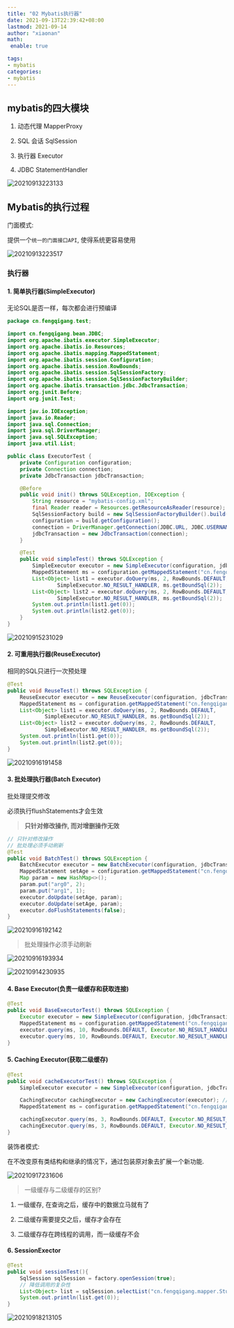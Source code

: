 ```yaml
---
title: "02 Mybatis执行器"
date: 2021-09-13T22:39:42+08:00
lastmod: 2021-09-14
author: "xiaonan"
math:
 enable: true

tags:
- mybatis
categories:
- mybatis
---
```


## mybatis的四大模块

1. 动态代理 MapperProxy

2. SQL 会话 SqlSession

3. 执行器 Executor

4. JDBC StatementHandler

![20210913223133](https://img.fengqigang.cn//img/20210913223133.png)

## Mybatis的执行过程

门面模式:

提供一个`统一的门面接口API`, 使得系统更容易使用

![20210913223517](https://img.fengqigang.cn//img/20210913223517.png)


### 执行器

#### 1. 简单执行器(SimpleExecutor)

无论SQL是否一样，每次都会进行预编译

```java
package cn.fengqigang.test;

import cn.fengqigang.bean.JDBC;
import org.apache.ibatis.executor.SimpleExecutor;
import org.apache.ibatis.io.Resources;
import org.apache.ibatis.mapping.MappedStatement;
import org.apache.ibatis.session.Configuration;
import org.apache.ibatis.session.RowBounds;
import org.apache.ibatis.session.SqlSessionFactory;
import org.apache.ibatis.session.SqlSessionFactoryBuilder;
import org.apache.ibatis.transaction.jdbc.JdbcTransaction;
import org.junit.Before;
import org.junit.Test;

import jav.io.IOException;
import java.io.Reader;
import java.sql.Connection;
import java.sql.DriverManager;
import java.sql.SQLException;
import java.util.List;

public class ExecutorTest {
    private Configuration configuration;
    private Connection connection;
    private JdbcTransaction jdbcTransaction;

    @Before
    public void init() throws SQLException, IOException {
        String resource = "mybatis-config.xml";
        final Reader reader = Resources.getResourceAsReader(resource);
        SqlSessionFactory build = new SqlSessionFactoryBuilder().build(reader);
        configuration = build.getConfiguration();
        connection = DriverManager.getConnection(JDBC.URL, JDBC.USERNAME, JDBC.PASSWORD);
        jdbcTransaction = new JdbcTransaction(connection);
    }

    @Test
    public void simpleTest() throws SQLException {
        SimpleExecutor executor = new SimpleExecutor(configuration, jdbcTransaction);
        MappedStatement ms = configuration.getMappedStatement("cn.fengqigang.mapper.StudentMapper.selectById");
        List<Object> list1 = executor.doQuery(ms, 2, RowBounds.DEFAULT,
                SimpleExecutor.NO_RESULT_HANDLER, ms.getBoundSql(2));
        List<Object> list2 = executor.doQuery(ms, 2, RowBounds.DEFAULT,
                SimpleExecutor.NO_RESULT_HANDLER, ms.getBoundSql(2));
        System.out.println(list1.get(0));
        System.out.println(list2.get(0));
    }
}
```

![20210915231029](https://img.fengqigang.cn//img/20210915231029.png)

#### 2. 可重用执行器(ReuseExecutor)

相同的SQL只进行一次预处理

```java
@Test
public void ReuseTest() throws SQLException {
    ReuseExecutor executor = new ReuseExecutor(configuration, jdbcTransaction);
    MappedStatement ms = configuration.getMappedStatement("cn.fengqigang.mapper.StudentMapper.selectById");
    List<Object> list1 = executor.doQuery(ms, 2, RowBounds.DEFAULT,
            SimpleExecutor.NO_RESULT_HANDLER, ms.getBoundSql(2));
    List<Object> list2 = executor.doQuery(ms, 2, RowBounds.DEFAULT,
            SimpleExecutor.NO_RESULT_HANDLER, ms.getBoundSql(2));
    System.out.println(list1.get(0));
    System.out.println(list2.get(0));
}
```

![20210916191458](https://img.fengqigang.cn//img/20210916191458.png)

#### 3. 批处理执行器(Batch Executor)

批处理提交修改

必须执行flushStatements才会生效

> **只针对修改操作, 而对增删操作无效**

```java
// 只针对修改操作
// 批处理必须手动刷新
@Test
public void BatchTest() throws SQLException {
    BatchExecutor executor = new BatchExecutor(configuration, jdbcTransaction);
    MappedStatement setAge = configuration.getMappedStatement("cn.fengqigang.mapper.StudentMapper.setAge");
    Map param = new HashMap<>();
    param.put("arg0", 2);
    param.put("arg1", 1);
    executor.doUpdate(setAge, param);
    executor.doUpdate(setAge, param);
    executor.doFlushStatements(false);
}
```

![20210916192142](https://img.fengqigang.cn//img/20210916192142.png)

> 批处理操作必须手动刷新

![20210916193934](https://img.fengqigang.cn//img/20210916193934.png)




![20210914230935](https://img.fengqigang.cn//img/20210914230935.png)

#### 4. Base Executor(负责一级缓存和获取连接)

```java
@Test
public void BaseExecutorTest() throws SQLException {
    Executor executor = new SimpleExecutor(configuration, jdbcTransaction);
    MappedStatement ms = configuration.getMappedStatement("cn.fengqigang.mapper.StudentMapper.selectById");
    executor.query(ms, 10, RowBounds.DEFAULT, Executor.NO_RESULT_HANDLER);
    executor.query(ms, 10, RowBounds.DEFAULT, Executor.NO_RESULT_HANDLER);
}
```

#### 5. Caching Executor(获取二级缓存)


```java
@Test
public void cacheExecutorTest() throws SQLException {
    SimpleExecutor executor = new SimpleExecutor(configuration, jdbcTransaction);

    CachingExecutor cachingExecutor = new CachingExecutor(executor); // 二级缓存相关逻辑 执行数据操作逻辑
    MappedStatement ms = configuration.getMappedStatement("cn.fengqigang.mapper.StudentMapper.selectById");

    cachingExecutor.query(ms, 3, RowBounds.DEFAULT, Executor.NO_RESULT_HANDLER);
    cachingExecutor.query(ms, 3, RowBounds.DEFAULT, Executor.NO_RESULT_HANDLER);
}
```



装饰者模式:

在不改变原有类结构和继承的情况下，通过包装原对象去扩展一个新功能.

![20210917231606](https://img.fengqigang.cn//img/20210917231606.png)

> 一级缓存与二级缓存的区别?

1. 一级缓存, 在查询之后，缓存中的数据立马就有了

2. 二级缓存需要提交之后，缓存才会存在

3. 二级缓存存在跨线程的调用，而一级缓存不会


#### 6. SessionExector

```java
@Test
public void sessionTest(){
    SqlSession sqlSession = factory.openSession(true);
    // 降低调用的复杂性
    List<Object> list = sqlSession.selectList("cn.fengqigang.mapper.StudentMapper.selectById", 3);
    System.out.println(list.get(0));
}
```

![20210918213105](https://img.fengqigang.cn//img/20210918213105.png)
